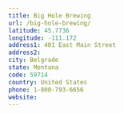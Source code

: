 ```yaml
---
title: Big Hole Brewing
url: /big-hole-brewing/
latitude: 45.7736
longitude: -111.172
address1: 401 East Main Street
address2: 
city: Belgrade
state: Montana
code: 59714
country: United States
phone: 1-800-793-6656
website: 
---
```



